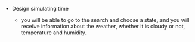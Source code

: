 - Design simulating time

  - you will be able to go to the search and choose a state, and you will receive information about the weather, whether it is cloudy or not, temperature and humidity.

